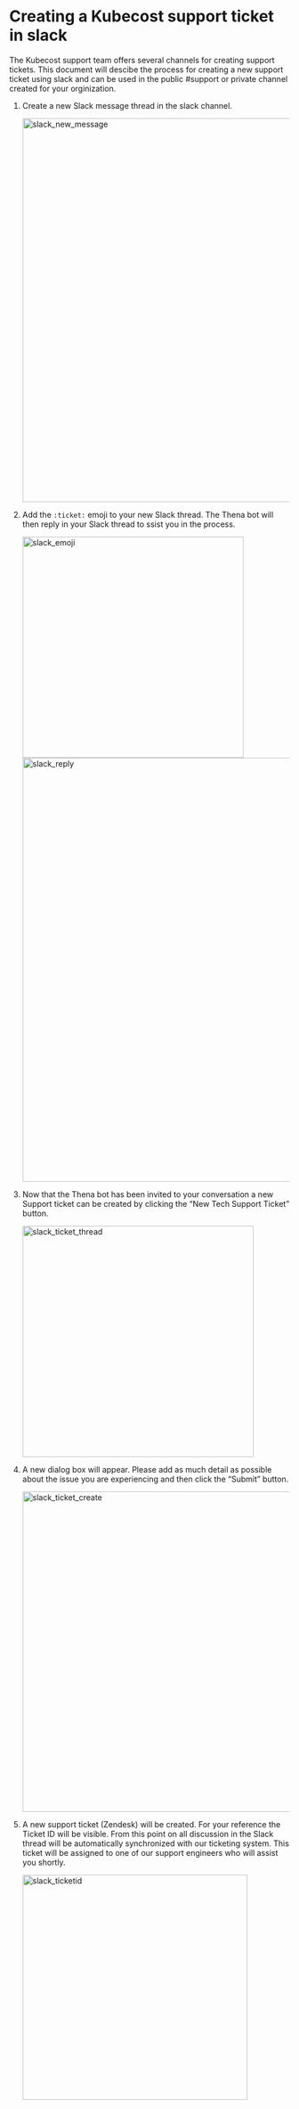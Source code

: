 # Creating a Kubecost support ticket in slack

The Kubecost support team offers several channels for creating support tickets. This document will descibe the process for creating a new support ticket using slack and can be used in the public #support or private channel created for your orginization.

1. Create a new Slack message thread in the slack channel.

   <img width="689" alt="slack_new_message" src="https://github.com/kubecost/docs/assets/17748044/cdf88764-efce-4e00-a285-b18dce55f774">

3. Add the `:ticket:` emoji to your new Slack thread. The Thena bot will then reply in your Slack thread to ssist you in the process.

   <img width="397" alt="slack_emoji" src="https://github.com/kubecost/docs/assets/17748044/7ec5235b-d2ab-4465-9fe3-6aadc9ac6884">

   <img width="761" alt="slack_reply" src="https://github.com/kubecost/docs/assets/17748044/3de780bc-6dc4-4a13-ae9a-1c2a2b2c3f29">

4. Now that the Thena bot has been invited to your conversation a new Support ticket can be created by clicking the “New Tech Support Ticket” button.

   <img width="415" alt="slack_ticket_thread" src="https://github.com/kubecost/docs/assets/17748044/222c955b-17e8-46e5-9130-dd591a651ca7">

6. A new dialog box will appear. Please add as much detail as possible about the issue you are experiencing and then click the “Submit” button.

   <img width="575" alt="slack_ticket_create" src="https://github.com/kubecost/docs/assets/17748044/61911d37-06ee-4c66-a4e5-2392b1157f78">

7. A new support ticket (Zendesk) will be created. For your reference the Ticket ID will be visible. From this point on all discussion in the Slack thread will be automatically synchronized with our ticketing system. This ticket will be assigned to one of our support engineers who will assist you shortly.
   
   <img width="404" alt="slack_ticketid" src="https://github.com/kubecost/docs/assets/17748044/ad2dfdf4-ab31-46d5-9716-d49394029a1c">
